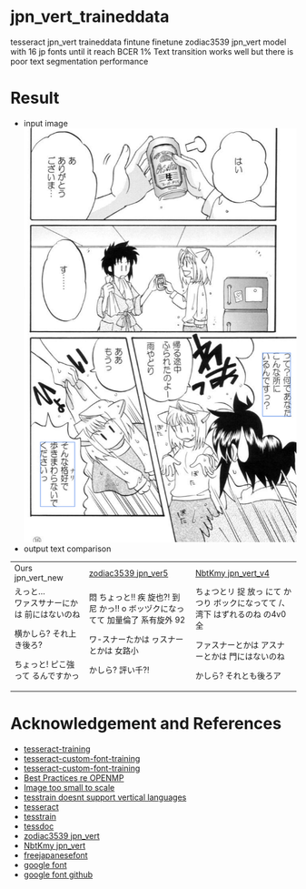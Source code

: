 # jpn_vert_traineddata
tesseract jpn_vert traineddata fintune
finetune zodiac3539 jpn_vert model with 16 jp fonts until it reach BCER 1% 
Text transition works well but there is poor text segmentation performance  


# Result   
- input image  
![result](doc/result1.png)      
- output text comparison


<table>
<tr><td> Ours jpn_vert_new </td> <td> <a href="https://github.com/zodiac3539/jpn_vert">zodiac3539 jpn_ver5</a> </td><td> <a href="https://github.com/NbtKmy/jpn_vert_improvement">NbtKmy jpn_vert_v4</a> </td></tr>
<tr>
<td >
えっと…  <br>
ワァスサナーにかは
前にはないのね

横かしら?
それ上き後ろ?

ちょっと!
ピこ強って
るんですかっ

</td>
<td>
      悶                       ちょっと‼
疾                  旋也⁈
到尼                       かっ‼
o       ボッヅクになってて
加量倫了     系有旋外
92

ワ-スナーたかは
ヮスナーとかは
女路小

かしら?
評い千⁈

</td>
<td> 
                       ちょつとリ
捉                  放っ
にて                       かつり
       ボックになってて
/、湾下     はずれるのね
の4v0全

ファスナーとかは
アスナーとかは
門にはないのね

かしら?
それとも後ろア


</td>
</tr>
</table>
  






# Acknowledgement and References  
- [tesseract-training](https://github.com/nikhilbaby/tesseract-training) 
- [tesseract-custom-font-training](https://github.com/xayilmaz/tesseract-custom-font-training) 
- [tesseract-custom-font-training](https://github.com/tesseract-ocr/tesseract/issues/3001) 
- [Best Practices re OPENMP](https://github.com/tesseract-ocr/tesseract/issues/3744) 
- [Image too small to scale](https://github.com/tesseract-ocr/tesseract/issues/3001) 
- [tesstrain doesnt support vertical languages](https://github.com/tesseract-ocr/tesseract/issues/2989) 
- [tesseract](https://github.com/tesseract-ocr/tesseract) 
- [tesstrain](https://github.com/tesseract-ocr/tesstrain) 
- [tessdoc](https://tesseract-ocr.github.io/tessdoc/) 
- [zodiac3539 jpn_vert](https://github.com/zodiac3539/jpn_vert) 
- [NbtKmy jpn_vert](https://github.com/NbtKmy/jpn_vert_improvement) 
- [freejapanesefont](https://www.freejapanesefont.com/)     
- [google font](https://fonts.google.com/?subset=japanese&noto.script=Jpan)     
- [google font github](https://github.com/google/fonts)     








